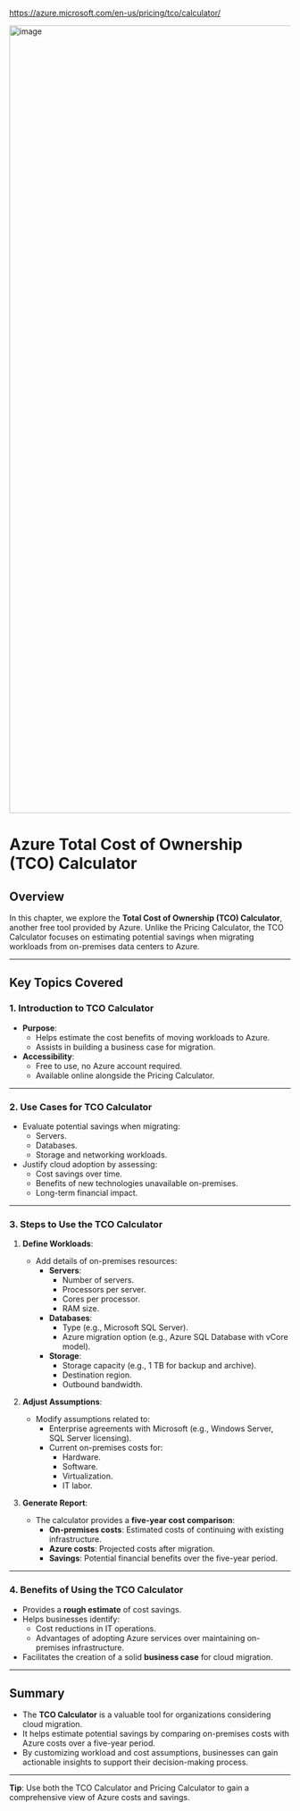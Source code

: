 
https://azure.microsoft.com/en-us/pricing/tco/calculator/


<img width="1410" alt="image" src="https://github.com/user-attachments/assets/4ba6f598-73b0-4703-81e2-11cb633754c2" />

# Azure Total Cost of Ownership (TCO) Calculator

## Overview
In this chapter, we explore the **Total Cost of Ownership (TCO) Calculator**, another free tool provided by Azure. Unlike the Pricing Calculator, the TCO Calculator focuses on estimating potential savings when migrating workloads from on-premises data centers to Azure.

---

## Key Topics Covered
### 1. **Introduction to TCO Calculator**
   - **Purpose**: 
     - Helps estimate the cost benefits of moving workloads to Azure.
     - Assists in building a business case for migration.
   - **Accessibility**: 
     - Free to use, no Azure account required.
     - Available online alongside the Pricing Calculator.

---

### 2. **Use Cases for TCO Calculator**
   - Evaluate potential savings when migrating:
     - Servers.
     - Databases.
     - Storage and networking workloads.
   - Justify cloud adoption by assessing:
     - Cost savings over time.
     - Benefits of new technologies unavailable on-premises.
     - Long-term financial impact.

---

### 3. **Steps to Use the TCO Calculator**
1. **Define Workloads**:
   - Add details of on-premises resources:
     - **Servers**: 
       - Number of servers.
       - Processors per server.
       - Cores per processor.
       - RAM size.
     - **Databases**:
       - Type (e.g., Microsoft SQL Server).
       - Azure migration option (e.g., Azure SQL Database with vCore model).
     - **Storage**:
       - Storage capacity (e.g., 1 TB for backup and archive).
       - Destination region.
       - Outbound bandwidth.
   
2. **Adjust Assumptions**:
   - Modify assumptions related to:
     - Enterprise agreements with Microsoft (e.g., Windows Server, SQL Server licensing).
     - Current on-premises costs for:
       - Hardware.
       - Software.
       - Virtualization.
       - IT labor.

3. **Generate Report**:
   - The calculator provides a **five-year cost comparison**:
     - **On-premises costs**: Estimated costs of continuing with existing infrastructure.
     - **Azure costs**: Projected costs after migration.
     - **Savings**: Potential financial benefits over the five-year period.

---

### 4. **Benefits of Using the TCO Calculator**
   - Provides a **rough estimate** of cost savings.
   - Helps businesses identify:
     - Cost reductions in IT operations.
     - Advantages of adopting Azure services over maintaining on-premises infrastructure.
   - Facilitates the creation of a solid **business case** for cloud migration.

---

## Summary
- The **TCO Calculator** is a valuable tool for organizations considering cloud migration.
- It helps estimate potential savings by comparing on-premises costs with Azure costs over a five-year period.
- By customizing workload and cost assumptions, businesses can gain actionable insights to support their decision-making process.

---
**Tip**: Use both the TCO Calculator and Pricing Calculator to gain a comprehensive view of Azure costs and savings.
